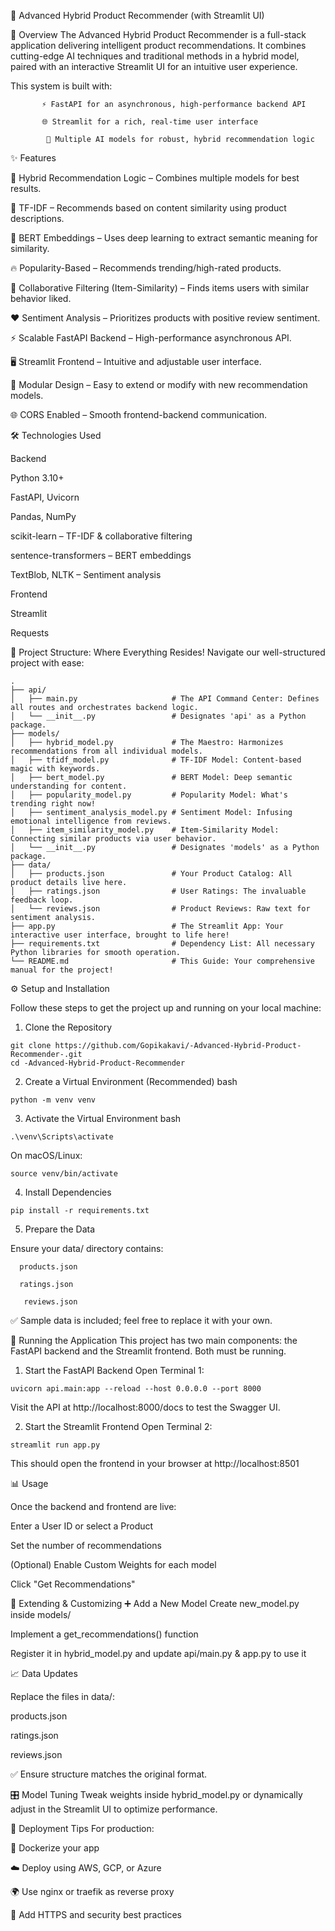 🧠 Advanced Hybrid Product Recommender (with Streamlit UI)

🚀 Overview
The Advanced Hybrid Product Recommender is a full-stack application delivering intelligent product recommendations. It combines cutting-edge AI techniques and traditional methods in a hybrid model, paired with an interactive Streamlit UI for an intuitive user experience.

This system is built with:

           ⚡ FastAPI for an asynchronous, high-performance backend API

           🌐 Streamlit for a rich, real-time user interface

            🧠 Multiple AI models for robust, hybrid recommendation logic
✨ Features

🔀 Hybrid Recommendation Logic – Combines multiple models for best results.

🧠 TF-IDF – Recommends based on content similarity using product descriptions.

🤖 BERT Embeddings – Uses deep learning to extract semantic meaning for similarity.

🔥 Popularity-Based – Recommends trending/high-rated products.

👥 Collaborative Filtering (Item-Similarity) – Finds items users with similar behavior liked.

❤️ Sentiment Analysis – Prioritizes products with positive review sentiment.

⚡ Scalable FastAPI Backend – High-performance asynchronous API.

🖥️ Streamlit Frontend – Intuitive and adjustable user interface.

🧩 Modular Design – Easy to extend or modify with new recommendation models.

🌐 CORS Enabled – Smooth frontend-backend communication.

🛠️ Technologies Used

Backend

Python 3.10+

FastAPI, Uvicorn

Pandas, NumPy

scikit-learn – TF-IDF & collaborative filtering

sentence-transformers – BERT embeddings

TextBlob, NLTK – Sentiment analysis

Frontend

Streamlit

Requests

📂 Project Structure: Where Everything Resides!
Navigate our well-structured project with ease:

```text
.
├── api/
│   ├── main.py                     # The API Command Center: Defines all routes and orchestrates backend logic.
│   └── __init__.py                 # Designates 'api' as a Python package.
├── models/
│   ├── hybrid_model.py             # The Maestro: Harmonizes recommendations from all individual models.
│   ├── tfidf_model.py              # TF-IDF Model: Content-based magic with keywords.
│   ├── bert_model.py               # BERT Model: Deep semantic understanding for content.
│   ├── popularity_model.py         # Popularity Model: What's trending right now!
│   ├── sentiment_analysis_model.py # Sentiment Model: Infusing emotional intelligence from reviews.
│   ├── item_similarity_model.py    # Item-Similarity Model: Connecting similar products via user behavior.
│   └── __init__.py                 # Designates 'models' as a Python package.
├── data/
│   ├── products.json               # Your Product Catalog: All product details live here.
│   ├── ratings.json                # User Ratings: The invaluable feedback loop.
│   └── reviews.json                # Product Reviews: Raw text for sentiment analysis.
├── app.py                          # The Streamlit App: Your interactive user interface, brought to life here!
├── requirements.txt                # Dependency List: All necessary Python libraries for smooth operation.
└── README.md                       # This Guide: Your comprehensive manual for the project!
```  
⚙️ Setup and Installation

Follow these steps to get the project up and running on your local machine:

1. Clone the Repository
```text
git clone https://github.com/Gopikakavi/-Advanced-Hybrid-Product-Recommender-.git
cd -Advanced-Hybrid-Product-Recommender
``` 
2. Create a Virtual Environment (Recommended)
bash
```text
python -m venv venv
``` 
3. Activate the Virtual Environment
bash
```text
.\venv\Scripts\activate
``` 
On macOS/Linux:
```text
source venv/bin/activate
```
4. Install Dependencies
```text
pip install -r requirements.txt
```
5. Prepare the Data
   
Ensure your data/ directory contains:

      products.json

      ratings.json

       reviews.json

✅ Sample data is included; feel free to replace it with your own.

🚀 Running the Application
This project has two main components: the FastAPI backend and the Streamlit frontend. Both must be running.

1. Start the FastAPI Backend
Open Terminal 1:
```text
uvicorn api.main:app --reload --host 0.0.0.0 --port 8000
```
Visit the API at http://localhost:8000/docs to test the Swagger UI.

2. Start the Streamlit Frontend
Open Terminal 2:
```text
streamlit run app.py
```
This should open the frontend in your browser at http://localhost:8501

📊 Usage

Once the backend and frontend are live:

Enter a User ID or select a Product

Set the number of recommendations

(Optional) Enable Custom Weights for each model

Click "Get Recommendations"

🔧 Extending & Customizing
➕ Add a New Model
Create new_model.py inside models/

Implement a get_recommendations() function

Register it in hybrid_model.py and update api/main.py & app.py to use it

📈 Data Updates

Replace the files in data/:

products.json

ratings.json

reviews.json

✅ Ensure structure matches the original format.

🎛️ Model Tuning
Tweak weights inside hybrid_model.py or dynamically adjust in the Streamlit UI to optimize performance.

🚢 Deployment Tips
For production:

🐳 Dockerize your app

☁️ Deploy using AWS, GCP, or Azure

🌍 Use nginx or traefik as reverse proxy

🔐 Add HTTPS and security best practices

